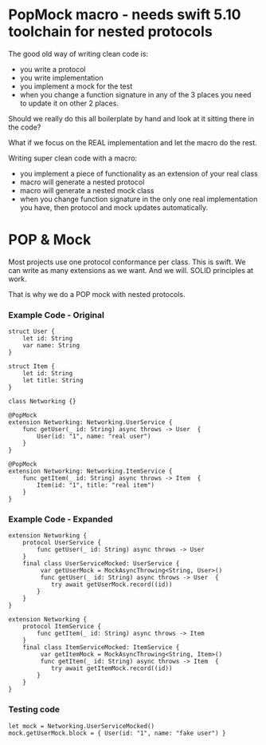 # PopMock macro - needs swift 5.10 toolchain for nested protocols

The good old way of writing clean code is:
- you write a protocol
- you write implementation
- you implement a mock for the test
- when you change a function signature in any of the 3 places you need to update it on other 2 places.

Should we really do this all boilerplate by hand and look at it sitting there in the code?

What if we focus on the REAL implementation and let the macro do the rest.

Writing super clean code with a macro:
- you implement a piece of functionality as an extension of your real class
- macro will generate a nested protocol
- macro will generate a nested mock class
- when you change function signature in the only one real implementation you have, then protocol and mock updates automatically.

# POP & Mock

Most projects use one protocol conformance per class. This is swift. We can write as many extensions as we want. And we will. SOLID principles at work.

That is why we do a POP mock with nested protocols.

### Example Code - Original

```
struct User {
    let id: String
    var name: String
}

struct Item {
    let id: String
    let title: String
}

class Networking {}

@PopMock
extension Networking: Networking.UserService {
    func getUser(_ id: String) async throws -> User  {
        User(id: "1", name: "real user")
    }
}

@PopMock
extension Networking: Networking.ItemService {
    func getItem(_ id: String) async throws -> Item  {
        Item(id: "1", title: "real item")
    }
}
```

### Example Code - Expanded

```
extension Networking {
    protocol UserService {
        func getUser(_ id: String) async throws -> User
    }
    final class UserServiceMocked: UserService {
         var getUserMock = MockAsyncThrowing<String, User>()
         func getUser(_ id: String) async throws -> User  {
            try await getUserMock.record((id))
        }
    }
}

extension Networking {
    protocol ItemService {
        func getItem(_ id: String) async throws -> Item
    }
    final class ItemServiceMocked: ItemService {
         var getItemMock = MockAsyncThrowing<String, Item>()
         func getItem(_ id: String) async throws -> Item  {
            try await getItemMock.record((id))
        }
    }
}
```

### Testing code

```
let mock = Networking.UserServiceMocked()
mock.getUserMock.block = { User(id: "1", name: "fake user") }
```

